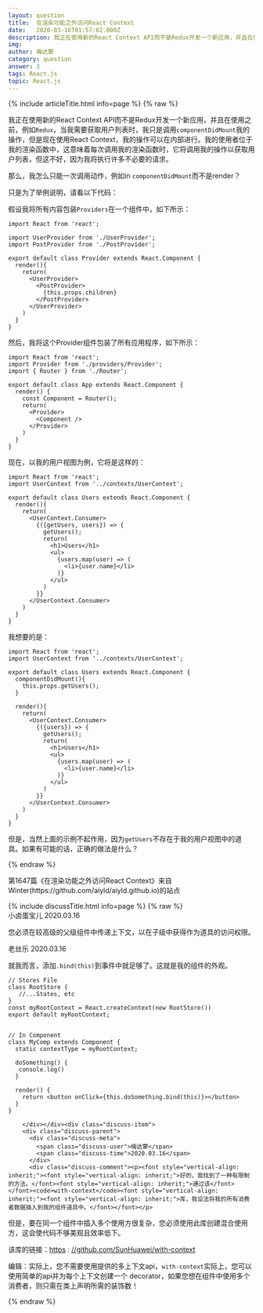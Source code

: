 ```yaml
---
layout: question
title:  在渲染功能之外访问React Context
date:   2020-03-16T01:57:02.000Z
description: 我正在使用新的React Context API而不是Redux开发一个新应用，并且在使用之前，例如Redux，当我需要获取用户列表时，我只是调用comp...
img: 
author: 梅达蒙
category: question
answer: 3
tags: React.js
topic: React.js
---
```

<div class="article-root">
  <div class="article">
    {% include articleTitle.html info=page %}
    {% raw %}
    <div class="article-content"><p><font style="vertical-align: inherit;"><font style="vertical-align: inherit;">我正在使用新的React Context API而不是Redux开发一个新应用，并且在使用之前，例如</font></font><code>Redux</code><font style="vertical-align: inherit;"><font style="vertical-align: inherit;">，当我需要获取用户列表时，我只是调用</font></font><code>componentDidMount</code><font style="vertical-align: inherit;"><font style="vertical-align: inherit;">我的操作，但是现在使用React Context，我的操作可以在内部进行。我的使用者位于我的渲染函数中，这意味着每次调用我的渲染函数时，它将调用我的操作以获取用户列表，但这不好，因为我将执行许多不必要的请求。</font></font></p>

<p><font style="vertical-align: inherit;"><font style="vertical-align: inherit;">那么，我怎么只能一次调用动作，例如in </font></font><code>componentDidMount</code><font style="vertical-align: inherit;"><font style="vertical-align: inherit;">而不是render？</font></font></p>

<p><font style="vertical-align: inherit;"><font style="vertical-align: inherit;">只是为了举例说明，请看以下代码：</font></font></p>

<p><font style="vertical-align: inherit;"><font style="vertical-align: inherit;">假设我将所有内容包装</font></font><code>Providers</code><font style="vertical-align: inherit;"><font style="vertical-align: inherit;">在一个组件中，如下所示：</font></font></p>

<pre><code>import React from 'react';<font></font>
<font></font>
import UserProvider from './UserProvider';<font></font>
import PostProvider from './PostProvider';<font></font>
<font></font>
export default class Provider extends React.Component {<font></font>
  render(){<font></font>
    return(<font></font>
      &lt;UserProvider&gt;<font></font>
        &lt;PostProvider&gt;<font></font>
          {this.props.children}<font></font>
        &lt;/PostProvider&gt;<font></font>
      &lt;/UserProvider&gt;<font></font>
    )<font></font>
  }<font></font>
}<font></font>
</code></pre>

<p><font style="vertical-align: inherit;"><font style="vertical-align: inherit;">然后，我将这个Provider组件包装了所有应用程序，如下所示：</font></font></p>

<pre><code>import React from 'react';<font></font>
import Provider from './providers/Provider';<font></font>
import { Router } from './Router';<font></font>
<font></font>
export default class App extends React.Component {<font></font>
  render() {<font></font>
    const Component = Router();<font></font>
    return(<font></font>
      &lt;Provider&gt;<font></font>
        &lt;Component /&gt;<font></font>
      &lt;/Provider&gt;<font></font>
    )<font></font>
  }<font></font>
}<font></font>
</code></pre>

<p><font style="vertical-align: inherit;"><font style="vertical-align: inherit;">现在，以我的用户视图为例，它将是这样的：</font></font></p>

<pre><code>import React from 'react';<font></font>
import UserContext from '../contexts/UserContext';<font></font>
<font></font>
export default class Users extends React.Component {<font></font>
  render(){<font></font>
    return(<font></font>
      &lt;UserContext.Consumer&gt;<font></font>
        {({getUsers, users}) =&gt; {<font></font>
          getUsers();<font></font>
          return(<font></font>
            &lt;h1&gt;Users&lt;/h1&gt;<font></font>
            &lt;ul&gt;<font></font>
              {users.map(user) =&gt; (<font></font>
                &lt;li&gt;{user.name}&lt;/li&gt;<font></font>
              )}<font></font>
            &lt;/ul&gt;<font></font>
          )<font></font>
        }}<font></font>
      &lt;/UserContext.Consumer&gt;<font></font>
    )<font></font>
  }<font></font>
}<font></font>
</code></pre>

<p><font style="vertical-align: inherit;"><font style="vertical-align: inherit;">我想要的是：</font></font></p>

<pre><code>import React from 'react';<font></font>
import UserContext from '../contexts/UserContext';<font></font>
<font></font>
export default class Users extends React.Component {<font></font>
  componentDidMount(){<font></font>
    this.props.getUsers();<font></font>
  }<font></font>
<font></font>
  render(){<font></font>
    return(<font></font>
      &lt;UserContext.Consumer&gt;<font></font>
        {({users}) =&gt; {<font></font>
          getUsers();<font></font>
          return(<font></font>
            &lt;h1&gt;Users&lt;/h1&gt;<font></font>
            &lt;ul&gt;<font></font>
              {users.map(user) =&gt; (<font></font>
                &lt;li&gt;{user.name}&lt;/li&gt;<font></font>
              )}<font></font>
            &lt;/ul&gt;<font></font>
          )<font></font>
        }}<font></font>
      &lt;/UserContext.Consumer&gt;<font></font>
    )<font></font>
  }<font></font>
}<font></font>
</code></pre>

<p><font style="vertical-align: inherit;"><font style="vertical-align: inherit;">但是，当然上面的示例不起作用，因为</font></font><code>getUsers</code><font style="vertical-align: inherit;"><font style="vertical-align: inherit;">不存在于我的用户视图中的道具。</font><font style="vertical-align: inherit;">如果有可能的话，正确的做法是什么？</font></font></p></div>
    {% endraw %}
  </div>
  <p class="winter_mark">第1647篇《在渲染功能之外访问React Context》来自Winter(https://github.com/aiyld/aiyld.github.io)的站点</p>
  <div class="discuss-wrapper">
    {% include discussTitle.html info=page %}
    {% raw %}
    <div class="discuss-list">
    <div class="discuss-item">
        <div class="discuss-parent">
          <div class="discuss-meta">
            <span class="discuss-user">小卤蛋宝儿</span>
            <span class="discuss-time">2020.03.16</span>
          </div>
          <div class="discuss-comment"><p><font style="vertical-align: inherit;"><font style="vertical-align: inherit;">您必须在较高级的父级组件中传递上下文，以在子级中获得作为道具的访问权限。</font></font></p></div>
        </div></div><div class="discuss-item">
        <div class="discuss-parent">
          <div class="discuss-meta">
            <span class="discuss-user">老丝乐</span>
            <span class="discuss-time">2020.03.16</span>
          </div>
          <div class="discuss-comment"><p><font style="vertical-align: inherit;"><font style="vertical-align: inherit;">就我而言，添加</font></font><code>.bind(this)</code><font style="vertical-align: inherit;"><font style="vertical-align: inherit;">到事件中</font><font style="vertical-align: inherit;">就足够</font><font style="vertical-align: inherit;">了。</font><font style="vertical-align: inherit;">这就是我的组件的外观。</font></font></p>

<pre><code>// Stores File<font></font>
class RootStore {<font></font>
   //...States, etc<font></font>
}<font></font>
const myRootContext = React.createContext(new RootStore())<font></font>
export default myRootContext;<font></font>
<font></font>
<font></font>
// In Component<font></font>
class MyComp extends Component {<font></font>
  static contextType = myRootContext;<font></font>
<font></font>
  doSomething() {<font></font>
   console.log()<font></font>
  }<font></font>
<font></font>
  render() {<font></font>
    return &lt;button onClick={this.doSomething.bind(this)}&gt;&lt;/button&gt;<font></font>
  }<font></font>
}<font></font>
</code></pre></div>
        </div></div><div class="discuss-item">
        <div class="discuss-parent">
          <div class="discuss-meta">
            <span class="discuss-user">梅达蒙</span>
            <span class="discuss-time">2020.03.16</span>
          </div>
          <div class="discuss-comment"><p><font style="vertical-align: inherit;"><font style="vertical-align: inherit;">好的，我找到了一种有限制的方法。</font><font style="vertical-align: inherit;">通过该</font></font><code>with-context</code><font style="vertical-align: inherit;"><font style="vertical-align: inherit;">库，我设法将我的所有消费者数据插入到我的组件道具中。</font></font></p>

<p><font style="vertical-align: inherit;"><font style="vertical-align: inherit;">但是，要在同一个组件中插入多个使用方很复杂，您必须使用此库创建混合使用方，这会使代码不够美观且效率低下。</font></font></p>

<p><font style="vertical-align: inherit;"><font style="vertical-align: inherit;">该库的链接：</font><a href="https://github.com/SunHuawei/with-context" rel="nofollow noreferrer"><font style="vertical-align: inherit;">https</font></a><font style="vertical-align: inherit;"> : </font></font><a href="https://github.com/SunHuawei/with-context" rel="nofollow noreferrer"><font style="vertical-align: inherit;"><font style="vertical-align: inherit;">//github.com/SunHuawei/with-context</font></font></a></p>

<p><font style="vertical-align: inherit;"><font style="vertical-align: inherit;">编辑：实际上，您不需要使用提供的多上下文api，</font></font><code>with-context</code><font style="vertical-align: inherit;"><font style="vertical-align: inherit;">实际上，您可以使用简单的api并为每个上下文创建一个 decorator，如果您想在组件中使用多个消费者，则只需在类上声明所需的装饰数！</font></font></p></div>
        </div></div>
    </div>
    {% endraw %}
  </div>
<div>
